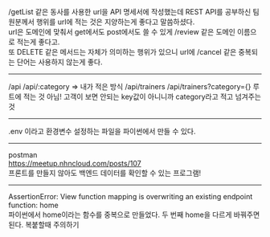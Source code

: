 /getList 같은 동사를 사용한 url을 API 명세서에 작성했는데 REST API를 공부하신 팀원분께서 행위를 url에 적는 것은 지양하는게 좋다고 말씀하셨다.   
url은 도메인에 맞춰서 get에서도 post에서도 쓸 수 있게 /review 같은 도메인 이름으로 적는게 좋다고.   
또 DELETE 같은 메서드는 자체가 의미하는 행위가 있으니 url에 /cancel 같은 중복되는 단어는 사용하지 않는게 좋다.   
   
---
   
/api /api/:category => 내가 적은 방식
/api/trainers
/api/trainers?category={}
루트에 적는 것 아님! 고객이 보면 안되는 key값이 아니니까 category라고 적고 넘겨주는 것

---

.env 이라고 환경변수 설정하는 파일을 파이썬에서 만들 수 있다.


---

postman   
https://meetup.nhncloud.com/posts/107   
프론트를 만들지 않아도 백엔드 데이터를 확인할 수 있는 프로그램!

---

AssertionError: View function mapping is overwriting an existing endpoint function: home   
파이썬에서 home이라는 함수를 중복으로 만들었다. 두 번째 home을 다르게 바꿔주면 된다. 복붙할때 주의하기
